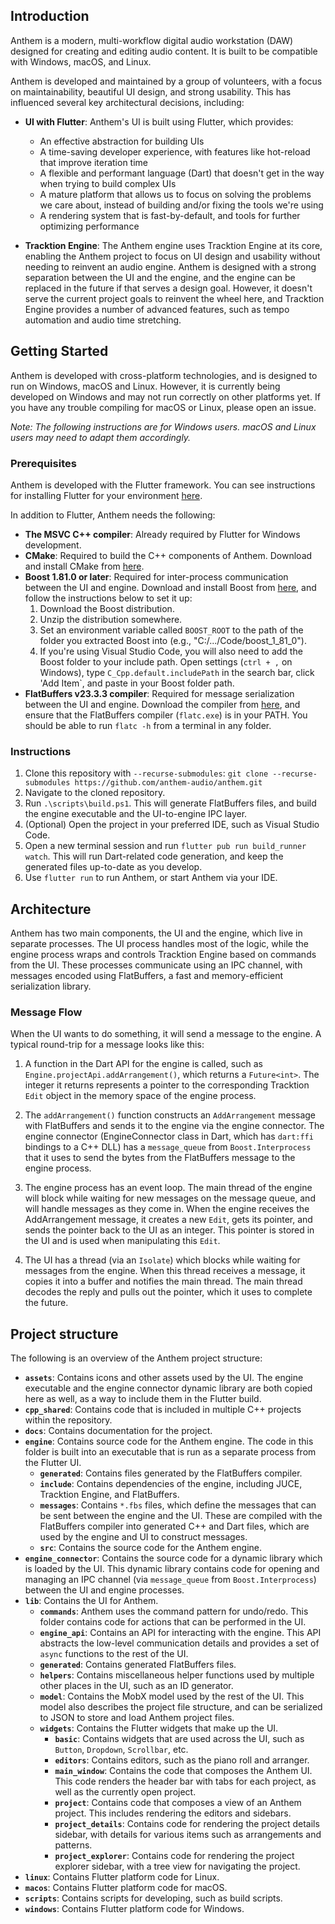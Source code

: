 ## Introduction

Anthem is a modern, multi-workflow digital audio workstation (DAW) designed for creating and editing audio content. It is built to be compatible with Windows, macOS, and Linux.

Anthem is developed and maintained by a group of volunteers, with a focus on maintainability, beautiful UI design, and strong usability. This has influenced several key architectural decisions, including:

- **UI with Flutter**: Anthem's UI is built using Flutter, which provides:
  - An effective abstraction for building UIs
  - A time-saving developer experience, with features like hot-reload that improve iteration time
  - A flexible and performant language (Dart) that doesn't get in the way when trying to build complex UIs
  - A mature platform that allows us to focus on solving the problems we care about, instead of building and/or fixing the tools we're using
  - A rendering system that is fast-by-default, and tools for further optimizing performance

- **Tracktion Engine**: The Anthem engine uses Tracktion Engine at its core, enabling the Anthem project to focus on UI design and usability without needing to reinvent an audio engine. Anthem is designed with a strong separation between the UI and the engine, and the engine can be replaced in the future if that serves a design goal. However, it doesn't serve the current project goals to reinvent the wheel here, and Tracktion Engine provides a number of advanced features, such as tempo automation and audio time stretching.

## Getting Started

Anthem is developed with cross-platform technologies, and is designed to run on Windows, macOS and Linux. However, it is currently being developed on Windows and may not run correctly on other platforms yet. If you have any trouble compiling for macOS or Linux, please open an issue.

_Note: The following instructions are for Windows users. macOS and Linux users may need to adapt them accordingly._

### Prerequisites

Anthem is developed with the Flutter framework. You can see instructions for installing Flutter for your environment [here](https://docs.flutter.dev/get-started/install).

In addition to Flutter, Anthem needs the following:

- **The MSVC C++ compiler**: Already required by Flutter for Windows development.
- **CMake**: Required to build the C++ components of Anthem. Download and install CMake from [here](https://cmake.org/).
- **Boost 1.81.0 or later**: Required for inter-process communication between the UI and engine. Download and install Boost from [here](https://www.boost.org/), and follow the instructions below to set it up:
    1. Download the Boost distribution.
    2. Unzip the distribution somewhere.
    3. Set an environment variable called `BOOST_ROOT` to the path of the folder you extracted Boost into (e.g., "C:/.../Code/boost_1_81_0").
    4. If you're using Visual Studio Code, you will also need to add the Boost folder to your include path. Open settings (`ctrl + ,` on Windows), type `C_Cpp.default.includePath` in the search bar, click 'Add Item`, and paste in your Boost folder path.
- **FlatBuffers v23.3.3 compiler**: Required for message serialization between the UI and engine. Download the compiler from [here](https://github.com/google/flatbuffers/releases/tag/v23.3.3), and ensure that the FlatBuffers compiler (`flatc.exe`) is in your PATH. You should be able to run `flatc -h` from a terminal in any folder.

### Instructions

1. Clone this repository with `--recurse-submodules`: `git clone --recurse-submodules https://github.com/anthem-audio/anthem.git`
2. Navigate to the cloned repository.
3. Run `.\scripts\build.ps1`. This will generate FlatBuffers files, and build the engine executable and the UI-to-engine IPC layer.
4. (Optional) Open the project in your preferred IDE, such as Visual Studio Code.
5. Open a new terminal session and run `flutter pub run build_runner watch`. This will run Dart-related code generation, and keep the generated files up-to-date as you develop.
6. Use `flutter run` to run Anthem, or start Anthem via your IDE.

## Architecture

Anthem has two main components, the UI and the engine, which live in separate processes. The UI process handles most of the logic, while the engine process wraps and controls Tracktion Engine based on commands from the UI. These processes communicate using an IPC channel, with messages encoded using FlatBuffers, a fast and memory-efficient serialization library.

### Message Flow

When the UI wants to do something, it will send a message to the engine. A typical round-trip for a message looks like this:

1. A function in the Dart API for the engine is called, such as `Engine.projectApi.addArrangement()`, which returns a `Future<int>`. The integer it returns represents a pointer to the corresponding Tracktion `Edit` object in the memory space of the engine process.

2. The `addArrangement()` function constructs an `AddArrangement` message with FlatBuffers and sends it to the engine via the engine connector. The engine connector (EngineConnector class in Dart, which has `dart:ffi` bindings to a C++ DLL) has a `message_queue` from `Boost.Interprocess` that it uses to send the bytes from the FlatBuffers message to the engine process.

3. The engine process has an event loop. The main thread of the engine will block while waiting for new messages on the message queue, and will handle messages as they come in. When the engine receives the AddArrangement message, it creates a new `Edit`, gets its pointer, and sends the pointer back to the UI as an integer. This pointer is stored in the UI and is used when manipulating this `Edit`.

4. The UI has a thread (via an `Isolate`) which blocks while waiting for messages from the engine. When this thread receives a message, it copies it into a buffer and notifies the main thread. The main thread decodes the reply and pulls out the pointer, which it uses to complete the future.

## Project structure

The following is an overview of the Anthem project structure:

- **`assets`**: Contains icons and other assets used by the UI. The engine executable and the engine connector dynamic library are both copied here as well, as a way to include them in the Flutter build.
- **`cpp_shared`**: Contains code that is included in multiple C++ projects within the repository.
- **`docs`**: Contains documentation for the project.
- **`engine`**: Contains source code for the Anthem engine. The code in this folder is built into an executable that is run as a separate process from the Flutter UI.
  - **`generated`**: Contains files generated by the FlatBuffers compiler.
  - **`include`**: Contains dependencies of the engine, including JUCE, Tracktion Engine, and FlatBuffers.
  - **`messages`**: Contains `*.fbs` files, which define the messages that can be sent between the engine and the UI. These are compiled with the FlatBuffers compiler into generated C++ and Dart files, which are used by the engine and UI to construct messages.
  - **`src`**: Contains the source code for the Anthem engine.
- **`engine_connector`**: Contains the source code for a dynamic library which is loaded by the UI. This dynamic library contains code for opening and managing an IPC channel (via `message_queue` from `Boost.Interprocess`) between the UI and engine processes.
- **`lib`**: Contains the UI for Anthem.
  - **`commands`**: Anthem uses the command pattern for undo/redo. This folder contains code for actions that can be performed in the UI.
  - **`engine_api`**: Contains an API for interacting with the engine. This API abstracts the low-level communication details and provides a set of `async` functions to the rest of the UI.
  - **`generated`**: Contains generated FlatBuffers files.
  - **`helpers`**: Contains miscellaneous helper functions used by multiple other places in the UI, such as an ID generator.
  - **`model`**: Contains the MobX model used by the rest of the UI. This model also describes the project file structure, and can be serialized to JSON to store and load Anthem project files.
  - **`widgets`**: Contains the Flutter widgets that make up the UI.
    - **`basic`**: Contains widgets that are used across the UI, such as `Button`, `Dropdown`, `Scrollbar`, etc.
    - **`editors`**: Contains editors, such as the piano roll and arranger.
    - **`main_window`**: Contains the code that composes the Anthem UI. This code renders the header bar with tabs for each project, as well as the currently open project.
    - **`project`**: Contains code that composes a view of an Anthem project. This includes rendering the editors and sidebars.
    - **`project_details`**: Contains code for rendering the project details sidebar, with details for various items such as arrangements and patterns.
    - **`project_explorer`**: Contains code for rendering the project explorer sidebar, with a tree view for navigating the project.
- **`linux`**: Contains Flutter platform code for Linux.
- **`macos`**: Contains Flutter platform code for macOS.
- **`scripts`**: Contains scripts for developing, such as build scripts.
- **`windows`**: Contains Flutter platform code for Windows.
